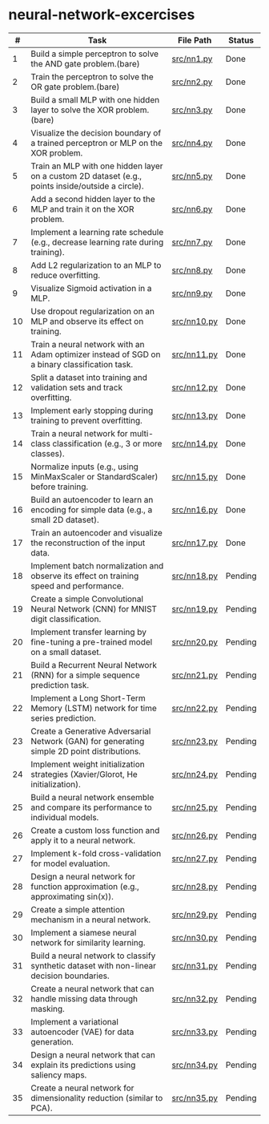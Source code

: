 # neural-network-excercises

| #  | Task                                                                                          | File Path       | Status |
|----|-----------------------------------------------------------------------------------------------|-----------------|--------|
| 1  | Build a simple perceptron to solve the AND gate problem.(bare)                                       | [src/nn1.py](src/nn1.py)    | Done |
| 2  | Train the perceptron to solve the OR gate problem.(bare)                                            | [src/nn2.py](src/nn2.py)    | Done |
| 3  | Build a small MLP with one hidden layer to solve the XOR problem.(bare)                              | [src/nn3.py](src/nn3.py)    | Done |
| 4  | Visualize the decision boundary of a trained perceptron or MLP on the XOR problem.            | [src/nn4.py](src/nn4.py)    | Done |
| 5  | Train an MLP with one hidden layer on a custom 2D dataset (e.g., points inside/outside a circle). | [src/nn5.py](src/nn5.py)    | Done |
| 6  | Add a second hidden layer to the MLP and train it on the XOR problem.                          | [src/nn6.py](src/nn6.py)    | Done |
| 7  | Implement a learning rate schedule (e.g., decrease learning rate during training).            | [src/nn7.py](src/nn7.py)    | Done |
| 8  | Add L2 regularization to an MLP to reduce overfitting.                                         | [src/nn8.py](src/nn8.py)    | Done |
| 9  | Visualize Sigmoid activation in a MLP.                                                         | [src/nn9.py](src/nn9.py)    | Done |
| 10 | Use dropout regularization on an MLP and observe its effect on training.                       | [src/nn10.py](src/nn10.py)  | Done |
| 11 | Train a neural network with an Adam optimizer instead of SGD on a binary classification task. | [src/nn11.py](src/nn11.py)  | Done |
| 12 | Split a dataset into training and validation sets and track overfitting.                      | [src/nn12.py](src/nn12.py)  | Done |
| 13 | Implement early stopping during training to prevent overfitting.                              | [src/nn13.py](src/nn13.py)  | Done |
| 14 | Train a neural network for multi-class classification (e.g., 3 or more classes).              | [src/nn14.py](src/nn14.py)  | Done |
| 15 | Normalize inputs (e.g., using MinMaxScaler or StandardScaler) before training.               | [src/nn15.py](src/nn15.py)  | Done |
| 16 | Build an autoencoder to learn an encoding for simple data (e.g., a small 2D dataset).         | [src/nn16.py](src/nn16.py)  | Done |
| 17 | Train an autoencoder and visualize the reconstruction of the input data.                      | [src/nn17.py](src/nn17.py)  | Done |
| 18 | Implement batch normalization and observe its effect on training speed and performance. | [src/nn18.py](src/nn18.py) | Pending |
| 19 | Create a simple Convolutional Neural Network (CNN) for MNIST digit classification. | [src/nn19.py](src/nn19.py) | Pending |
| 20 | Implement transfer learning by fine-tuning a pre-trained model on a small dataset. | [src/nn20.py](src/nn20.py) | Pending |
| 21 | Build a Recurrent Neural Network (RNN) for a simple sequence prediction task. | [src/nn21.py](src/nn21.py) | Pending |
| 22 | Implement a Long Short-Term Memory (LSTM) network for time series prediction. | [src/nn22.py](src/nn22.py) | Pending |
| 23 | Create a Generative Adversarial Network (GAN) for generating simple 2D point distributions. | [src/nn23.py](src/nn23.py) | Pending |
| 24 | Implement weight initialization strategies (Xavier/Glorot, He initialization). | [src/nn24.py](src/nn24.py) | Pending |
| 25 | Build a neural network ensemble and compare its performance to individual models. | [src/nn25.py](src/nn25.py) | Pending |
| 26 | Create a custom loss function and apply it to a neural network. | [src/nn26.py](src/nn26.py) | Pending |
| 27 | Implement k-fold cross-validation for model evaluation. | [src/nn27.py](src/nn27.py) | Pending |
| 28 | Design a neural network for function approximation (e.g., approximating sin(x)). | [src/nn28.py](src/nn28.py) | Pending |
| 29 | Create a simple attention mechanism in a neural network. | [src/nn29.py](src/nn29.py) | Pending |
| 30 | Implement a siamese neural network for similarity learning. | [src/nn30.py](src/nn30.py) | Pending |
| 31 | Build a neural network to classify synthetic dataset with non-linear decision boundaries. | [src/nn31.py](src/nn31.py) | Pending |
| 32 | Create a neural network that can handle missing data through masking. | [src/nn32.py](src/nn32.py) | Pending |
| 33 | Implement a variational autoencoder (VAE) for data generation. | [src/nn33.py](src/nn33.py) | Pending |
| 34 | Design a neural network that can explain its predictions using saliency maps. | [src/nn34.py](src/nn34.py) | Pending |
| 35 | Create a neural network for dimensionality reduction (similar to PCA). | [src/nn35.py](src/nn35.py) | Pending |
